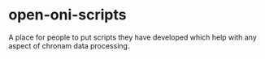 # open-oni-scripts
A place for people to put scripts they have developed which help with any aspect of chronam data processing. 
